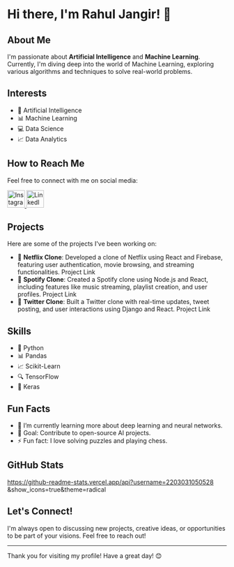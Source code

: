 # Hi there, I'm Rahul Jangir! 👋

## About Me
I'm passionate about **Artificial Intelligence** and **Machine Learning**. Currently, I'm diving deep into the world of Machine Learning, exploring various algorithms and techniques to solve real-world problems.

## Interests
- 🤖 Artificial Intelligence
- 📊 Machine Learning
- 💻 Data Science
- 📈 Data Analytics

## How to Reach Me
Feel free to connect with me on social media:

<a href="https://www.instagram.com/rahuljangir9643" target="_blank">
    <img src="https://upload.wikimedia.org/wikipedia/commons/a/a5/Instagram_icon.png" alt="Instagram" width="40" height="40">
</a>

<a href="https://www.linkedin.com/in/rahul-jangir-7649312b9" target="_blank">
    <img src="https://upload.wikimedia.org/wikipedia/commons/c/ca/LinkedIn_logo_initials.png" alt="LinkedIn" width="40" height="40">
</a>

## Projects
Here are some of the projects I've been working on:
- 🌟 **Netflix Clone**: Developed a clone of Netflix using React and Firebase, featuring user authentication, movie browsing, and streaming functionalities. Project Link
- 🌟 **Spotify Clone**: Created a Spotify clone using Node.js and React, including features like music streaming, playlist creation, and user profiles. Project Link
- 🌟 **Twitter Clone**: Built a Twitter clone with real-time updates, tweet posting, and user interactions using Django and React. Project Link

## Skills
- 🐍 Python
- 📊 Pandas
- 📈 Scikit-Learn
- 🔍 TensorFlow
- 🧠 Keras

## Fun Facts
- 🌱 I’m currently learning more about deep learning and neural networks.
- 🎯 Goal: Contribute to open-source AI projects.
- ⚡ Fun fact: I love solving puzzles and playing chess.

## GitHub Stats
https://github-readme-stats.vercel.app/api?username=2203031050528 &show_icons=true&theme=radical

## Let's Connect!
I'm always open to discussing new projects, creative ideas, or opportunities to be part of your visions. Feel free to reach out!

---

Thank you for visiting my profile! Have a great day! 😊
